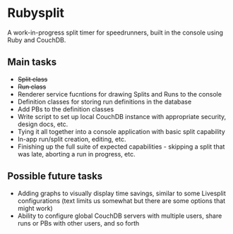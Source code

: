 # Rubysplit

A work-in-progress split timer for speedrunners, built in the console using Ruby and CouchDB.

## Main tasks

* ~~Split class~~
* ~~Run class~~
* Renderer service fucntions for drawing Splits and Runs to the console
* Definition classes for storing run definitions in the database
* Add PBs to the definition classes
* Write script to set up local CouchDB instance with appropriate security, design docs, etc.
* Tying it all together into a console application with basic split capability
* In-app run/split creation, editing, etc.
* Finishing up the full suite of expected capabilities - skipping a split that was late, aborting a run in progress, etc.

## Possible future tasks

* Adding graphs to visually display time savings, similar to some Livesplit configurations (text limits us somewhat but there are some options that might work)
* Ability to configure global CouchDB servers with multiple users, share runs or PBs with other users, and so forth
